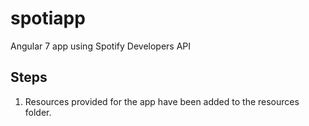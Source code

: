 # spotiapp
Angular 7 app using Spotify Developers API

## Steps
1. Resources provided for the app have been added to the resources folder.
 